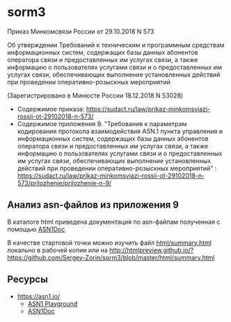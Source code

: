 # sorm3

Приказ Минкомсвязи России от 29.10.2018 N 573 

Об утверждении Требований к техническим и программным средствам информационных систем, содержащих базы данных абонентов оператора связи и предоставленных им услугах связи, а также информацию о пользователях услугами связи и о предоставленных им услугах связи, обеспечивающих выполнение установленных действий при проведении оперативно-розыскных мероприятий 

(Зарегистрировано в Минюсте России 18.12.2018 N 53028)

- Содержимое приказа:
  <https://sudact.ru/law/prikaz-minkomsviazi-rossii-ot-29102018-n-573/>
- Содержимое приложения 9. 
  "Требования к параметрам кодирования протокола взаимодействия ASN.1 пункта управления и информационных систем, содержащих базы данных абонентов оператора связи и предоставленных им услугах связи, а также информацию о пользователях услугами связи и о предоставленных им услугах связи, обеспечивающих выполнение установленных действий при проведении оперативно-розыскных мероприятий" :
  <https://sudact.ru/law/prikaz-minkomsviazi-rossii-ot-29102018-n-573/prilozhenie/prilozhenie-n-9/>

## Анализ asn-файлов из приложения 9

В каталоге html приведена документация по asn-файлам полученная с помощью  [ASN1Doc](https://asn1.io/ASN1Doc/)

В качестве стартовой точки можно изучить файл [html/summary.html](html/summary.html) локально в рабочей копии
или на http://htmlpreview.github.io/?https://github.com/Sergey-Zorin/sorm3/blob/master/html/summary.html

## Ресурсы

- <https://asn1.io/>
  - [ASN1 Playground](https://asn1.io/asn1playground/)
  - [ASN1Doc](https://asn1.io/ASN1Doc/)

